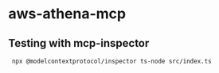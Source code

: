 # aws-athena-mcp

## Testing with mcp-inspector
```
 npx @modelcontextprotocol/inspector ts-node src/index.ts
 ```
